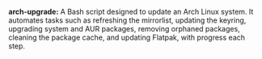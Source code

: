 **arch-upgrade:** A Bash script designed to update an Arch Linux system. It automates tasks such as refreshing the mirrorlist, updating the keyring, upgrading system and AUR packages, removing orphaned packages, cleaning the package cache, and updating Flatpak, with progress each step.

